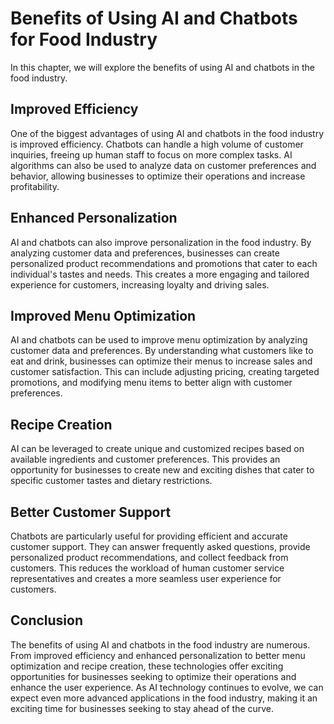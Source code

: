 Benefits of Using AI and Chatbots for Food Industry
============================================================================================================

In this chapter, we will explore the benefits of using AI and chatbots in the food industry.

Improved Efficiency
-------------------

One of the biggest advantages of using AI and chatbots in the food industry is improved efficiency. Chatbots can handle a high volume of customer inquiries, freeing up human staff to focus on more complex tasks. AI algorithms can also be used to analyze data on customer preferences and behavior, allowing businesses to optimize their operations and increase profitability.

Enhanced Personalization
------------------------

AI and chatbots can also improve personalization in the food industry. By analyzing customer data and preferences, businesses can create personalized product recommendations and promotions that cater to each individual's tastes and needs. This creates a more engaging and tailored experience for customers, increasing loyalty and driving sales.

Improved Menu Optimization
--------------------------

AI and chatbots can be used to improve menu optimization by analyzing customer data and preferences. By understanding what customers like to eat and drink, businesses can optimize their menus to increase sales and customer satisfaction. This can include adjusting pricing, creating targeted promotions, and modifying menu items to better align with customer preferences.

Recipe Creation
---------------

AI can be leveraged to create unique and customized recipes based on available ingredients and customer preferences. This provides an opportunity for businesses to create new and exciting dishes that cater to specific customer tastes and dietary restrictions.

Better Customer Support
-----------------------

Chatbots are particularly useful for providing efficient and accurate customer support. They can answer frequently asked questions, provide personalized product recommendations, and collect feedback from customers. This reduces the workload of human customer service representatives and creates a more seamless user experience for customers.

Conclusion
----------

The benefits of using AI and chatbots in the food industry are numerous. From improved efficiency and enhanced personalization to better menu optimization and recipe creation, these technologies offer exciting opportunities for businesses seeking to optimize their operations and enhance the user experience. As AI technology continues to evolve, we can expect even more advanced applications in the food industry, making it an exciting time for businesses seeking to stay ahead of the curve.
